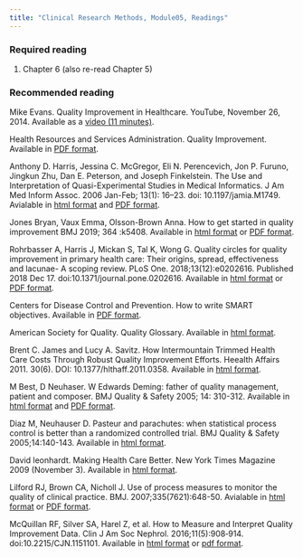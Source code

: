 ```yaml
---
title: "Clinical Research Methods, Module05, Readings"
---
```


### Required reading

1. Chapter 6 (also re-read Chapter 5)

### Recommended reading <a name="recommended"></a>

Mike Evans. Quality Improvement in Healthcare. YouTube, November 26, 2014. Available as a [video (11 minutes)](https://www.youtube.com/watch?v=jq52ZjMzqyI).

Health Resources and Services Administration. Quality Improvement. Available in [PDF format](https://www.hrsa.gov/sites/default/files/quality/toolbox/508pdfs/qualityimprovement.pdf).

Anthony D. Harris, Jessina C. McGregor, Eli N. Perencevich, Jon P. Furuno, Jingkun Zhu, Dan E. Peterson, and Joseph Finkelstein. The Use and Interpretation of Quasi-Experimental Studies in Medical Informatics. J Am Med Inform Assoc. 2006 Jan-Feb; 13(1): 16–23. doi: 10.1197/jamia.M1749. Avialable in [html format](https://www.ncbi.nlm.nih.gov/pmc/articles/PMC1380192/) and [PDF format](https://www.ncbi.nlm.nih.gov/pmc/articles/PMC1380192/pdf/16.pdf).

Jones Bryan, Vaux Emma, Olsson-Brown Anna. How to get started in quality improvement BMJ 2019; 364 :k5408. Available in [html format](https://www.bmj.com/content/364/bmj.k5437.long) or [PDF format](https://www.bmj.com/content/364/bmj.k5437.full.pdf). 

Rohrbasser A, Harris J, Mickan S, Tal K, Wong G. Quality circles for quality improvement in primary health care: Their origins, spread, effectiveness and lacunae- A scoping review. PLoS One. 2018;13(12):e0202616. Published 2018 Dec 17. doi:10.1371/journal.pone.0202616. Available in [html format](https://www.ncbi.nlm.nih.gov/pmc/articles/PMC6296539/) or [PDF format](https://www.ncbi.nlm.nih.gov/pmc/articles/PMC6296539/pdf/pone.0202616.pdf).

Centers for Disease Control and Prevention. How to write SMART objectives. Available in [PDF format](https://www.cdc.gov/cancer/dcpc/pdf/dp17-1701-smart-objectives.pdf).

American Society for Quality. Quality Glossary. Available in [html format](https://asq.org/quality-resources/quality-glossary).

Brent C. James and Lucy A. Savitz. How Intermountain Trimmed Health Care Costs Through Robust Quality Improvement Efforts. Heealth Affairs 2011. 30(6). DOI: 10.1377/hlthaff.2011.0358. Available in [html format](https://www.healthaffairs.org/doi/10.1377/hlthaff.2011.0358).

M Best, D Neuhaser. W Edwards Deming: father of quality management, patient and composer. BMJ Quality & Safety 2005; 14: 310-312. Available in [html format](https://qualitysafety.bmj.com/content/14/4/310) and [PDF format](https://qualitysafety.bmj.com/content/qhc/14/4/310.full.pdf).

Diaz M, Neuhauser D. Pasteur and parachutes: when statistical process control is better than a randomized controlled trial. BMJ Quality & Safety 2005;14:140-143. Available in [html format](https://qualitysafety.bmj.com/content/14/2/140).

David leonhardt. Making Health Care Better. New York Times Magazine 2009 (November 3). Available in [html format](https://www.nytimes.com/2009/11/08/magazine/08Healthcare-t.html).

Lilford RJ, Brown CA, Nicholl J. Use of process measures to monitor the quality of clinical practice. BMJ. 2007;335(7621):648-50. Avialable in [html format](https://www.ncbi.nlm.nih.gov/pmc/articles/PMC1995522/) or [PDF format](https://www.ncbi.nlm.nih.gov/pmc/articles/PMC1995522/pdf/bmj-335-7621-ac-00648.pdf).

McQuillan RF, Silver SA, Harel Z, et al. How to Measure and Interpret Quality Improvement Data. Clin J Am Soc Nephrol. 2016;11(5):908‐914. doi:10.2215/CJN.1151101. Available in [html format](https://cjasn.asnjournals.org/content/11/5/908.long) or [pdf format](https://cjasn.asnjournals.org/content/clinjasn/11/5/908.full-text.pdf).